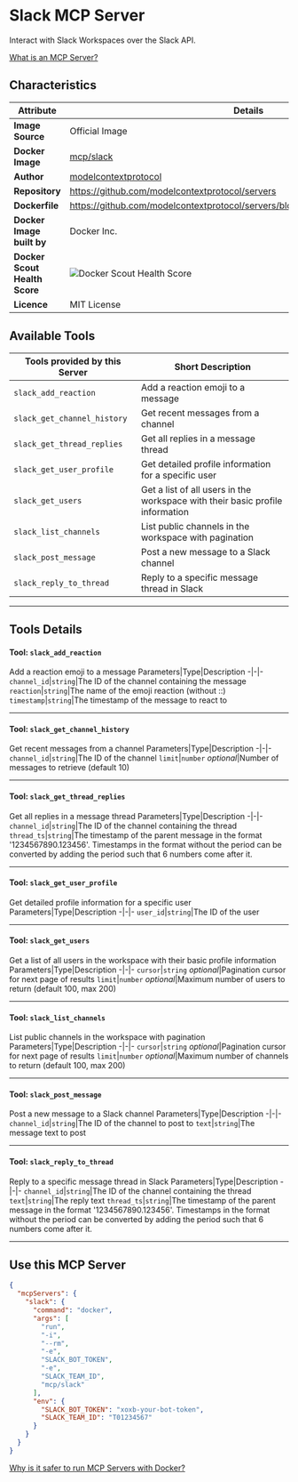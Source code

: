 # Slack MCP Server

Interact with Slack Workspaces over the Slack API.

[What is an MCP Server?](https://www.anthropic.com/news/model-context-protocol)

## Characteristics
Attribute|Details|
|-|-|
**Image Source**|Official Image
**Docker Image**|[mcp/slack](https://hub.docker.com/repository/docker/mcp/slack)
**Author**|[modelcontextprotocol](https://github.com/modelcontextprotocol)
**Repository**|https://github.com/modelcontextprotocol/servers
**Dockerfile**|https://github.com/modelcontextprotocol/servers/blob/2025.4.6/src/slack/Dockerfile
**Docker Image built by**|Docker Inc.
**Docker Scout Health Score**| ![Docker Scout Health Score](https://api.scout.docker.com/v1/policy/insights/org-image-score/badge/mcp/slack)
**Licence**|MIT License

## Available Tools
Tools provided by this Server|Short Description
-|-
`slack_add_reaction`|Add a reaction emoji to a message|
`slack_get_channel_history`|Get recent messages from a channel|
`slack_get_thread_replies`|Get all replies in a message thread|
`slack_get_user_profile`|Get detailed profile information for a specific user|
`slack_get_users`|Get a list of all users in the workspace with their basic profile information|
`slack_list_channels`|List public channels in the workspace with pagination|
`slack_post_message`|Post a new message to a Slack channel|
`slack_reply_to_thread`|Reply to a specific message thread in Slack|

---
## Tools Details

#### Tool: **`slack_add_reaction`**
Add a reaction emoji to a message
Parameters|Type|Description
-|-|-
`channel_id`|`string`|The ID of the channel containing the message
`reaction`|`string`|The name of the emoji reaction (without ::)
`timestamp`|`string`|The timestamp of the message to react to

---
#### Tool: **`slack_get_channel_history`**
Get recent messages from a channel
Parameters|Type|Description
-|-|-
`channel_id`|`string`|The ID of the channel
`limit`|`number` *optional*|Number of messages to retrieve (default 10)

---
#### Tool: **`slack_get_thread_replies`**
Get all replies in a message thread
Parameters|Type|Description
-|-|-
`channel_id`|`string`|The ID of the channel containing the thread
`thread_ts`|`string`|The timestamp of the parent message in the format '1234567890.123456'. Timestamps in the format without the period can be converted by adding the period such that 6 numbers come after it.

---
#### Tool: **`slack_get_user_profile`**
Get detailed profile information for a specific user
Parameters|Type|Description
-|-|-
`user_id`|`string`|The ID of the user

---
#### Tool: **`slack_get_users`**
Get a list of all users in the workspace with their basic profile information
Parameters|Type|Description
-|-|-
`cursor`|`string` *optional*|Pagination cursor for next page of results
`limit`|`number` *optional*|Maximum number of users to return (default 100, max 200)

---
#### Tool: **`slack_list_channels`**
List public channels in the workspace with pagination
Parameters|Type|Description
-|-|-
`cursor`|`string` *optional*|Pagination cursor for next page of results
`limit`|`number` *optional*|Maximum number of channels to return (default 100, max 200)

---
#### Tool: **`slack_post_message`**
Post a new message to a Slack channel
Parameters|Type|Description
-|-|-
`channel_id`|`string`|The ID of the channel to post to
`text`|`string`|The message text to post

---
#### Tool: **`slack_reply_to_thread`**
Reply to a specific message thread in Slack
Parameters|Type|Description
-|-|-
`channel_id`|`string`|The ID of the channel containing the thread
`text`|`string`|The reply text
`thread_ts`|`string`|The timestamp of the parent message in the format '1234567890.123456'. Timestamps in the format without the period can be converted by adding the period such that 6 numbers come after it.

---
## Use this MCP Server

```json
{
  "mcpServers": {
    "slack": {
      "command": "docker",
      "args": [
        "run",
        "-i",
        "--rm",
        "-e",
        "SLACK_BOT_TOKEN",
        "-e",
        "SLACK_TEAM_ID",
        "mcp/slack"
      ],
      "env": {
        "SLACK_BOT_TOKEN": "xoxb-your-bot-token",
        "SLACK_TEAM_ID": "T01234567"
      }
    }
  }
}
```

[Why is it safer to run MCP Servers with Docker?](https://www.docker.com/blog/the-model-context-protocol-simplifying-building-ai-apps-with-anthropic-claude-desktop-and-docker/)

